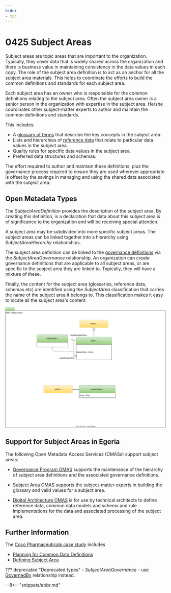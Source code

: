 ```yaml
---
hide:
- toc
---
```


<!-- SPDX-License-Identifier: CC-BY-4.0 -->
<!-- Copyright Contributors to the ODPi Egeria project 2020. -->


# 0425 Subject Areas

Subject areas are topic areas that are important to the organization.  Typically, they cover data that is widely shared across the organization and there is business value in maintaining consistency in the data values in each copy.  The role of the subject area definition is to act as an anchor
for all the subject area materials.  This helps to coordinate the
efforts to build the common definitions and standards for each subject area.

Each subject area has an owner who is responsible for the
common definitions relating to the subject area.  Often the subject area owner is a senior person in the
organization with expertise in the subject area.  He/she
coordinates other subject-matter experts to author and maintain the common definitions and standards.

This includes:

* A [glossary of terms](/types/3/0310-Glossary) that describe the key concepts in the subject area.
* Lists and hierarchies of [reference data](/types/5/0545-Reference-Data) that relate to particular data values in the subject area.
* Quality rules for specific data values in the subject area.
* Preferred data structures and schemas.

The effort required to author and maintain these definitions, plus the governance process required to
ensure they are used wherever appropriate is offset by the savings in managing and using the shared
data associated with the subject area.

## Open Metadata Types

The *SubjectAreaDefinition* provides the description of the subject area.  By creating this definition,
is a declaration that data about this subject area is of significance to the organization and
will be receiving special attention.

A subject area may be subdivided into more specific subject areas.  The subject areas can be linked together
into a hierarchy using *SubjectAreaHierarchy* relationships.

The subject area definition can be linked to the [governance definitions](/types/4/0401-Governance-Definitions)
via the *SubjectAreaGovernance* relationship.  An organization can create
governance definitions that are applicable to  all subject areas,
or are specific to the subject area they are linked to.  Typically, they will have a mixture of these.

Finally, the content for the subject area (glossaries, reference data, schemas etc) are identified
using the *SubjectArea* classification that carries the name of the subject area it belongs to.
This classification makes it easy to locate all the subject area's content.


![UML](0425-Subject-Areas.svg)

## Support for Subject Areas in Egeria

The following Open Metadata Access Services (OMASs) support subject areas:

* [Governance Program OMAS](/services/omas/governance-program/overview) supports the maintenance of the hierarchy of subject area definitions and the associated governance definitions.

* [Subject Area OMAS](/services/omas/subject-area/overview) supports the subject-matter experts in building the glossary and valid values for a subject area.
  
* [Digital Architecture OMAS](/services/omas/digital-architecture/overview) is for use by technical architects to define reference data, common data models and schema and rule implementations for the data and associated processing of the subject area.

## Further Information

The [Coco Pharmaceuticals case study](/practices/coco-pharmaceuticals) includes
* [Planning for Common Data Definitions](/practices/coco-pharmaceuticals/scenarios/planning-for-common-data-definitions/overview)
* [Defining Subject Area](/practices/coco-pharmaceuticals/scenarios/defining-subject-areas/overview)

??? deprecated "Deprecated types"
    - *SubjectAreaGovernance* - use [GovernedBy](/types/4/0401-Governance-Definitions) relationship instead.


--8<-- "snippets/abbr.md"